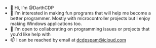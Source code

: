 - 👋 Hi, I’m @DarthCDP
- 👀 I’m interested in making fun programs that will help me become a better programmer. Mostly with microcontroller projects but I enjoy making Windows applications too.
- 💞️ I’m open to collaborating on programming issues or projects that you'd like help with
- 📫 I can be reached by email at dcdpspam@icloud.com


